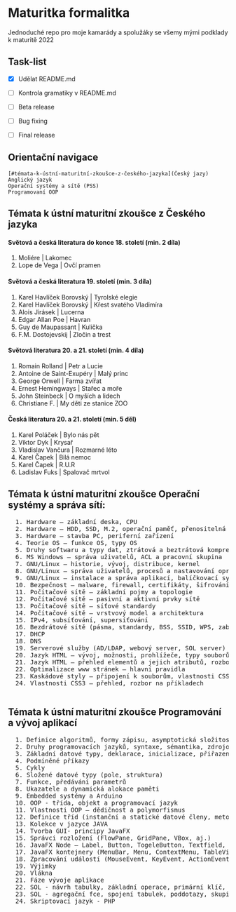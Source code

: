 # Maturitka formalitka
Jednoduché repo pro moje kamarády a spolužáky se všemy mými podklady k maturitě 2022

## Task-list
- [x] Udělat README.md
- [ ] Kontrola gramatiky v README.md
- [ ] Beta release
- [ ] Bug fixing
- [ ] Final release


## Orientační navigace

    [#témata-k-ústní-maturitní-zkoušce-z-českého-jazyka](Český jazy)
    Anglický jazyk
    Operační systémy a sítě (PSS)
    Programovaní OOP

## Témata k ústní maturitní zkoušce z Českého jazyka

#### Světová a česká literatura do konce 18. století (min. 2 díla)
<ol>
  <li>Moliére | Lakomec </li>
  <li>Lope de Vega | Ovčí pramen</li>
 </ol>

#### Světová a česká literatura 19. století (min. 3 díla)
 <ol>
 <li>Karel Havlíček Borovský | Tyrolské elegie</li>
  <li>Karel Havlíček Borovský | Křest svatého Vladimíra</li>
  <li>Alois Jirásek | Lucerna</li>
  <li>Edgar Allan Poe | Havran</li>
  <li>Guy de Maupassant | Kulička</li>
  <li>F.M. Dostojevskij | Zločin a trest</li>
  </ol>

#### Světová literatura 20. a 21. století (min. 4 díla)
  <ol>
  <li>Romain Rolland | Petr a Lucie</li>
  <li>Antoine de Saint-Exupéry | Malý princ</li>
  <li>George Orwell | Farma zvířat</li>
  <li>Ernest Hemingways | Stařec a moře</li>
  <li>John Steinbeck | O myších a lidech </li>
  <li>Christiane F. | My děti ze stanice ZOO</li>
  </ol>

#### Česká literatura 20. a 21. století (min. 5 děl)

  <ol>
  <li>Karel Poláček | Bylo nás pět</li>
  <li>Viktor Dyk | Krysař</li>
  <li>Vladislav Vančura | Rozmarné léto</li>
  <li>Karel Čapek | Bilá nemoc</li>
  <li>Karel Čapek | R.U.R</li>
  <li>Ladislav Fuks | Spalovač mrtvol</li>
  </ol>

## Témata k ústní maturitní zkoušce Operační systémy a správa sítí:
<pre>
  1. Hardware — základní deska, CPU
  2. Hardware — HDD, SSD, M.2, operační paměť, přenositelná media
  3. Hardware — stavba PC, periferní zařízení
  4. Teorie OS — funkce OS, typy OS
  5. Druhy softwaru a typy dat, ztrátová a beztrátová komprese
  6. MS Windows — správa uživatelů, ACL a pracovní skupina
  7. GNU/Linux — historie, vývoj, distribuce, kernel
  8. GNU/Linux — správa uživatelů, procesů a nastavování oprávnění k souborům a složkám
  9. GNU/Linux — instalace a správa aplikací, balíčkovací systémy, konfigurace síťového rozhraní
  10. Bezpečnost — malware, firewall, certifikáty, šifrování
  11. Počítačové sítě — základní pojmy a topologie
  12. Počítačové sítě — pasivní a aktivní prvky sítě
  13. Počítačové sítě — síťové standardy
  14. Počítačové sítě — vrstvový model a architektura
  15. IPv4, subsíťování, supersíťování
  16. Bezdrátové sítě (pásma, standardy, BSS, SSID, WPS, zabezpečení)
  17. DHCP
  18. DNS
  19. Serverové služby (AD/LDAP, webový server, SOL server)
  20. Jazyk HTML — vývoj, možnosti, prohlížeče, typy souborů
  21. Jazyk HTML — přehled elementů a jejich atributů, rozbor na příkladech
  22. Optimalizace www stránek — hlavní pravidla
  23. Kaskádové styly — připojení k souborům, vlastnosti CSS, rozbor na příkladech
  24. Vlastnosti CSS3 — přehled, rozbor na příkladech
  </pre>
  ## Témata k ústní maturitní zkoušce Programování a vývoj aplikací
<pre>
  1. Definice algoritmů, formy zápisu, asymptotická složitost
  2. Druhy programovacích jazyků, syntaxe, sémantika, zdrojový kód, kompilátor
  3. Základní datové typy, deklarace, inicializace, přiřazení, operátor sizeof, mat. operace
  4. Podmíněné příkazy
  5. Cykly
  6. Složené datové typy (pole, struktura)
  7. Funkce, předávání parametrů
  8. Ukazatele a dynamická alokace paměti
  9. Embedded systémy a Arduino
  10. OOP - třída, objekt a programovací jazyk
  11. Vlastnosti OOP — dědičnost a polymorfismus
  12. Definice tříd (instanční a statické datové členy, metody, zapouzdření, konstruktory)
  13. Kolekce v jazyce JAVA
  14. Tvorba GUI- principy JavaFX
  15. Správci rozložení (FlowPane, GridPane, VBox, aj.)
  16. JavaFX Node — Label, Button, TogeleButton, Textfield, aj.
  17. JavaFX kontejnery (MenuBar, Menu, ContextMenu, TableView, WebView a.j.)
  18. Zpracování událostí (MouseEvent, KeyEvent, ActionEvent, WindowEvent, aj.)
  19. Výjimky
  20. Vlákna
  21. Fáze vývoje aplikace
  22. SOL - návrh tabulky, základní operace, primární klíč, cizí klíč
  23. SOL - agregační fce, spojení tabulek, poddotazy, skupiny (GROUP BY, HAVING, aj.)
  24. Skriptovací jazyk - PHP
  </pre>
